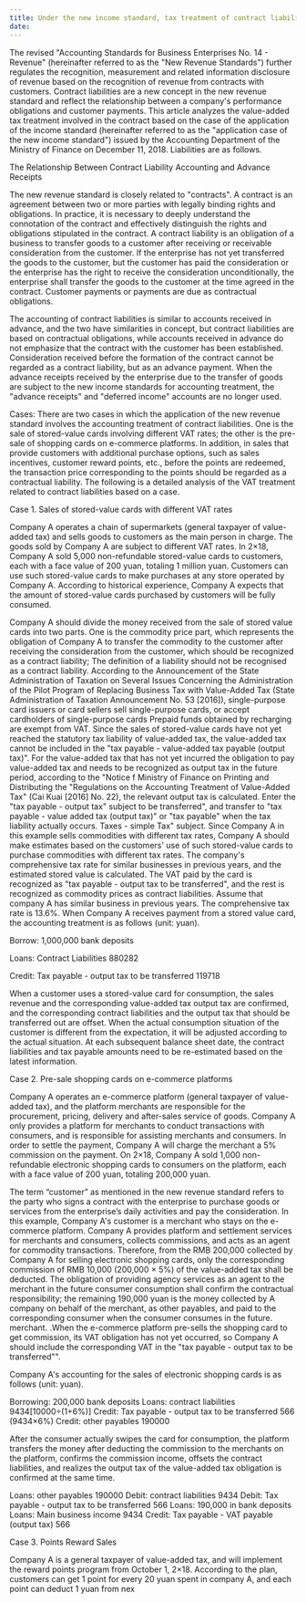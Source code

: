 ```yaml
---
title: Under the new income standard, tax treatment of contract liabilities
date: 
---
```

The revised "Accounting Standards for Business Enterprises No. 14 - Revenue" (hereinafter referred to as the "New Revenue Standards") further regulates the recognition, measurement and related information disclosure of revenue based on the recognition of revenue from contracts with customers. Contract liabilities are a new concept in the new revenue standard and reflect the relationship between a company's performance obligations and customer payments. This article analyzes the value-added tax treatment involved in the contract based on the case of the application of the income standard (hereinafter referred to as the "application case of the new income standard") issued by the Accounting Department of the Ministry of Finance on December 11, 2018. Liabilities are as follows.

<!-- more -->
The Relationship Between Contract Liability Accounting and Advance Receipts

The new revenue standard is closely related to "contracts". A contract is an agreement between two or more parties with legally binding rights and obligations. In practice, it is necessary to deeply understand the connotation of the contract and effectively distinguish the rights and obligations stipulated in the contract. A contract liability is an obligation of a business to transfer goods to a customer after receiving or receivable consideration from the customer. If the enterprise has not yet transferred the goods to the customer, but the customer has paid the consideration or the enterprise has the right to receive the consideration unconditionally, the enterprise shall transfer the goods to the customer at the time agreed in the contract. Customer payments or payments are due as contractual obligations.

The accounting of contract liabilities is similar to accounts received in advance, and the two have similarities in concept, but contract liabilities are based on contractual obligations, while accounts received in advance do not emphasize that the contract with the customer has been established. Consideration received before the formation of the contract cannot be regarded as a contract liability, but as an advance payment. When the advance receipts received by the enterprise due to the transfer of goods are subject to the new income standards for accounting treatment, the "advance receipts" and "deferred income" accounts are no longer used.

Cases: There are two cases in which the application of the new revenue standard involves the accounting treatment of contract liabilities. One is the sale of stored-value cards involving different VAT rates; the other is the pre-sale of shopping cards on e-commerce platforms. In addition, in sales that provide customers with additional purchase options, such as sales incentives, customer reward points, etc., before the points are redeemed, the transaction price corresponding to the points should be regarded as a contractual liability. The following is a detailed analysis of the VAT treatment related to contract liabilities based on a case.

Case 1. Sales of stored-value cards with different VAT rates

Company A operates a chain of supermarkets (general taxpayer of value-added tax) and sells goods to customers as the main person in charge. The goods sold by Company A are subject to different VAT rates. In 2×18, Company A sold 5,000 non-refundable stored-value cards to customers, each with a face value of 200 yuan, totaling 1 million yuan. Customers can use such stored-value cards to make purchases at any store operated by Company A. According to historical experience, Company A expects that the amount of stored-value cards purchased by customers will be fully consumed.

Company A should divide the money received from the sale of stored value cards into two parts. One is the commodity price part, which represents the obligation of Company A to transfer the commodity to the customer after receiving the consideration from the customer, which should be recognized as a contract liability; The definition of a liability should not be recognised as a contract liability. According to the Announcement of the State Administration of Taxation on Several Issues Concerning the Administration of the Pilot Program of Replacing Business Tax with Value-Added Tax (State Administration of Taxation Announcement No. 53 [2016]), single-purpose card issuers or card sellers sell single-purpose cards, or accept cardholders of single-purpose cards Prepaid funds obtained by recharging are exempt from VAT. Since the sales of stored-value cards have not yet reached the statutory tax liability of value-added tax, the value-added tax cannot be included in the "tax payable - value-added tax payable (output tax)". For the value-added tax that has not yet incurred the obligation to pay value-added tax and needs to be recognized as output tax in the future period, according to the "Notice f Ministry of Finance on Printing and Distributing the "Regulations on the Accounting Treatment of Value-Added Tax" (Cai Kuai [2016] No. 22), the relevant output tax is calculated. Enter the "tax payable - output tax" subject to be transferred", and transfer to "tax payable - value added tax (output tax)" or "tax payable" when the tax liability actually occurs. Taxes - simple Tax" subject. Since Company A in this example sells commodities with different tax rates, Company A should make estimates based on the customers' use of such stored-value cards to purchase commodities with different tax rates. The company's comprehensive tax rate for similar businesses in previous years, and the estimated stored value is calculated. The VAT paid by the card is recognized as "tax payable - output tax to be transferred", and the rest is recognized as commodity prices as contract liabilities. Assume that company A has similar business in previous years. The comprehensive tax rate is 13.6%. When Company A receives payment from a stored value card, the accounting treatment is as follows (unit: yuan).

Borrow: 1,000,000 bank deposits

Loans: Contract Liabilities 880282

Credit: Tax payable - output tax to be transferred 119718

When a customer uses a stored-value card for consumption, the sales revenue and the corresponding value-added tax output tax are confirmed, and the corresponding contract liabilities and the output tax that should be transferred out are offset. When the actual consumption situation of the customer is different from the expectation, it will be adjusted according to the actual situation. At each subsequent balance sheet date, the contract liabilities and tax payable amounts need to be re-estimated based on the latest information.

Case 2. Pre-sale shopping cards on e-commerce platforms

Company A operates an e-commerce platform (general taxpayer of value-added tax), and the platform merchants are responsible for the procurement, pricing, delivery and after-sales service of goods. Company A only provides a platform for merchants to conduct transactions with consumers, and is responsible for assisting merchants and consumers. In order to settle the payment, Company A will charge the merchant a 5% commission on the payment. On 2×18, Company A sold 1,000 non-refundable electronic shopping cards to consumers on the platform, each with a face value of 200 yuan, totaling 200,000 yuan.

The term “customer” as mentioned in the new revenue standard refers to the party who signs a contract with the enterprise to purchase goods or services from the enterprise’s daily activities and pay the consideration. In this example, Company A's customer is a merchant who stays on the e-commerce platform. Company A provides platform and settlement services for merchants and consumers, collects commissions, and acts as an agent for commodity transactions. Therefore, from the RMB 200,000 collected by Company A for selling electronic shopping cards, only the corresponding commission of RMB 10,000 (200,000 × 5%) of the value-added tax shall be deducted. The obligation of providing agency services as an agent to the merchant in the future consumer consumption shall confirm the contractual responsibility; the remaining 190,000 yuan is the money collected by A company on behalf of the merchant, as other payables, and paid to the corresponding consumer when the consumer consumes in the future. merchant. .When the e-commerce platform pre-sells the shopping card to get commission, its VAT obligation has not yet occurred, so Company A should include the corresponding VAT in the "tax payable - output tax to be transferred"".

Company A's accounting for the sales of electronic shopping cards is as follows (unit: yuan).

Borrowing: 200,000 bank deposits
Loans: contract liabilities 9434[10000÷(1+6%)]
Credit: Tax payable - output tax to be transferred 566 (9434×6%)
Credit: other payables 190000

After the consumer actually swipes the card for consumption, the platform transfers the money after deducting the commission to the merchants on the platform, confirms the commission income, offsets the contract liabilities, and realizes the output tax of the value-added tax obligation is confirmed at the same time.

Loans: other payables 190000
Debit: contract liabilities 9434
Debit: Tax payable - output tax to be transferred 566
Loans: 190,000 in bank deposits
Loans: Main business income 9434
Credit: Tax payable - VAT payable (output tax) 566

Case 3. Points Reward Sales

Company A is a general taxpayer of value-added tax, and will implement the reward points program from October 1, 2×18. According to the plan, customers can get 1 point for every 20 yuan spent in company A, and each point can deduct 1 yuan from nex